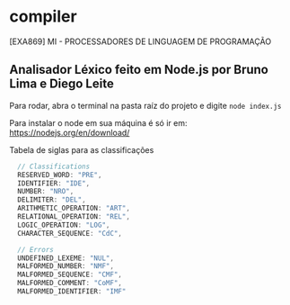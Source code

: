 # compiler
[EXA869] MI - PROCESSADORES DE LINGUAGEM DE PROGRAMAÇÃO

## Analisador Léxico feito em Node.js por Bruno Lima e Diego Leite

Para rodar, abra o terminal na pasta raíz do projeto e digite
`node index.js`

Para instalar o node em sua máquina é só ir em: https://nodejs.org/en/download/

Tabela de siglas para as classificações
```javascript
  // Classifications
  RESERVED_WORD: "PRE",
  IDENTIFIER: "IDE",
  NUMBER: "NRO", 
  DELIMITER: "DEL",
  ARITHMETIC_OPERATION: "ART",
  RELATIONAL_OPERATION: "REL",
  LOGIC_OPERATION: "LOG",
  CHARACTER_SEQUENCE: "CdC",

  // Errors
  UNDEFINED_LEXEME: "NUL",
  MALFORMED_NUMBER: "NMF",
  MALFORMED_SEQUENCE: "CMF",
  MALFORMED_COMMENT: "CoMF",
  MALFORMED_IDENTIFIER: "IMF"
```

